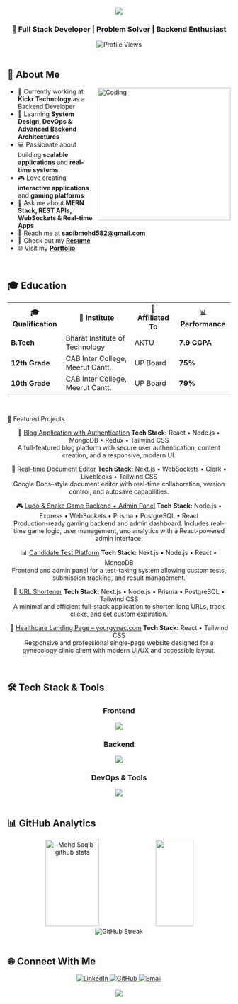 <h1 align="center">
  <img src="https://readme-typing-svg.herokuapp.com/?font=Righteous&size=35&center=true&vCenter=true&width=500&height=70&duration=4000&lines=Hi+There!+👋;+I'm+Mohd+Saqib!;" />
</h1>

<h3 align="center">🚀 Full Stack Developer | Problem Solver | Backend Enthusiast</h3>

<div align="center">
  <img src="https://komarev.com/ghpvc/?username=saqib001-github&label=Profile%20views&color=0e75b6&style=flat" alt="Profile Views" />
</div>

<br>

## 🎯 About Me

<img align="right" alt="Coding" width="300" src="https://cdn.dribbble.com/users/1162077/screenshots/3848914/programmer.gif">

- 🏢 Currently working at **Kickr Technology** as a Backend Developer  
- 🌱 Learning **System Design, DevOps & Advanced Backend Architectures**  
- 💻 Passionate about building **scalable applications** and **real-time systems**  
- 🎮 Love creating **interactive applications** and **gaming platforms**  
- 💬 Ask me about **MERN Stack, REST APIs, WebSockets & Real-time Apps**  
- 📧 Reach me at **saqibmohd582@gmail.com**  
- 📄 Check out my [**Resume**](https://docs.google.com/document/d/16VmOBbNGzM5V-ydIzqwfEo7zMv48uCLK/edit?usp=sharing&ouid=112916712414969120758&rtpof=true&sd=true)  
- 🌐 Visit my [**Portfolio**](https://elegant-portfolio-git-terminal-c71e1d-saqib001-githubs-projects.vercel.app/)

<br clear="both">

## 🎓 Education

<div align="center">
<table>
  <tr>
    <th>🎓 Qualification</th>
    <th>🏫 Institute</th>
    <th>🔗 Affiliated To</th>
    <th>📊 Performance</th>
  </tr>
  <tr>
    <td><strong>B.Tech</strong></td>
    <td>Bharat Institute of Technology</td>
    <td>AKTU</td>
    <td><strong>7.9 CGPA</strong></td>
  </tr>
  <tr>
    <td><strong>12th Grade</strong></td>
    <td>CAB Inter College, Meerut Cantt.</td>
    <td>UP Board</td>
    <td><strong>75%</strong></td>
  </tr>
  <tr>
    <td><strong>10th Grade</strong></td>
    <td>CAB Inter College, Meerut Cantt.</td>
    <td>UP Board</td>
    <td><strong>79%</strong></td>
  </tr>
</table>
</div>

<br>

 🚀 Featured Projects
<div align="center">

 📝 [Blog Application with Authentication](https://github.com/saqib001-github/blog-app)
**Tech Stack:** React • Node.js • MongoDB • Redux • Tailwind CSS  
A full-featured blog platform with secure user authentication, content creation, and a responsive, modern UI.

 📄 [Real-time Document Editor](https://github.com/saqib001-github/document-editor)
**Tech Stack:** Next.js • WebSockets • Clerk • Liveblocks • Tailwind CSS  
Google Docs–style document editor with real-time collaboration, version control, and autosave capabilities.

 🎮 [Ludo & Snake Game Backend + Admin Panel](https://github.com/saqib001-github/ludo-game-backend)
**Tech Stack:** Node.js • Express • WebSockets • Prisma • PostgreSQL • React  
Production-ready gaming backend and admin dashboard. Includes real-time game logic, user management, and analytics with a React-powered admin interface.

 📊 [Candidate Test Platform](https://github.com/saqib001-github/test-platform)
**Tech Stack:** Next.js • Node.js • React • MongoDB  
Frontend and admin panel for a test-taking system allowing custom tests, submission tracking, and result management.

 🔗 [URL Shortener](https://github.com/saqib001-github/url_shortner)
**Tech Stack:** Next.js • Node.js • Prisma • PostgreSQL • Tailwind CSS  
A minimal and efficient full-stack application to shorten long URLs, track clicks, and set custom expiration.

 🏥 [Healthcare Landing Page – yourgynac.com](https://yourgynac.com)
**Tech Stack:** React • Tailwind CSS  
Responsive and professional single-page website designed for a gynecology clinic client with modern UI/UX and accessible layout.

</div>


<br>

## 🛠️ Tech Stack & Tools

<div align="center">

### Frontend
<img src="https://skillicons.dev/icons?i=react,nextjs,html,css,js,tailwind" />

### Backend
<img src="https://skillicons.dev/icons?i=nodejs,express,mongodb,postman" />

### DevOps & Tools
<img src="https://skillicons.dev/icons?i=docker,git,github,figma,cpp" />

</div>

<br>

## 📊 GitHub Analytics

<div align="center">
  <img width="49%" height="195px" src="https://github-readme-stats.vercel.app/api?username=saqib001-github&show_icons=true&count_private=true&hide_border=true&title_color=00b4d8&icon_color=00b4d8&text_color=c9d1d9&bg_color=0d1117" alt="Mohd Saqib github stats" /> 
  
  <img width="41%" height="195px" src="https://github-readme-stats.vercel.app/api/top-langs/?username=saqib001-github&layout=compact&hide_border=true&title_color=00b4d8&text_color=c9d1d9&bg_color=0d1117" />
</div>

<div align="center">
  <img src="https://github-readme-streak-stats.herokuapp.com/?user=saqib001-github&theme=tokyonight&hide_border=true" alt="GitHub Streak" />
</div>

<br>

## 🌐 Connect With Me

<div align="center">
  <a href="https://www.linkedin.com/in/saqib001/" target="_blank">
    <img src="https://img.shields.io/badge/-LinkedIn-0077B5?style=for-the-badge&logo=linkedin&logoColor=white" alt="LinkedIn"/>
  </a>
  <a href="https://github.com/saqib001-github" target="_blank">
    <img src="https://img.shields.io/badge/-GitHub-181717?style=for-the-badge&logo=github&logoColor=white" alt="GitHub"/>
  </a>
  <a href="mailto:saqibmohd582@gmail.com">
    <img src="https://img.shields.io/badge/-Email-D14836?style=for-the-badge&logo=gmail&logoColor=white" alt="Email"/>
  </a>
</div>

<br>

<div align="center">
  <img src="https://capsule-render.vercel.app/api?type=waving&color=gradient&height=100&section=footer"/>
</div>
